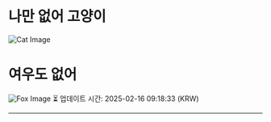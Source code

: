 
# 나만 없어 고양이

![Cat Image](https://cdn2.thecatapi.com/images/d9i.jpg)

# 여우도 없어
![Fox Image](https://randomfox.ca/images/9.jpg)
⏳ 업데이트 시간: 2025-02-16 09:18:33 (KRW)

---
